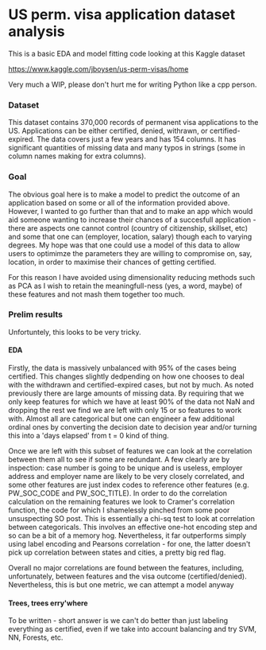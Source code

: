 # US perm. visa application dataset analysis 
	
This is a basic EDA and model fitting code looking at this Kaggle dataset

https://www.kaggle.com/jboysen/us-perm-visas/home

Very much a WIP, please don't hurt me for writing Python like a cpp person.

### Dataset
This dataset contains 370,000 records of permanent visa applications to the US. Applications can be either certified, denied, withrawn, or certified-expired. The data covers just a few years and has 154 columns. It has significant quantities of missing data and many typos in strings (some in column names making for extra columns).

### Goal
The obvious goal here is to make a model to predict the outcome of an application based on some or all of the information provided above. However, I wanted to go further than that and to make an app which would aid someone wanting to increase their chances of a succesfull application - there are aspects one cannot control (country of citizenship, skillset, etc) and some that one can (employer, location, salary) though each to varying degrees. My hope was that one could use a model of this data to allow users to optimimze the parameters they are willing to compromise on, say, location, in order to maximise their chances of getting certified. 

For this reason I have avoided using dimensionality reducing methods such as PCA as I wish to retain the meaningfull-ness (yes, a word, maybe) of these features and not mash them together too much.


### Prelim results
Unfortuntely, this looks to be very tricky.

#### EDA
Firstly, the data is massively unbalanced with 95% of the cases being certified. This changes slightly dedpending on how one chooses to deal with the withdrawn and certified-expired cases, but not by much. As noted previously there are large amounts of missing data. By requiring that we only keep features for which we have at least 90% of the data not NaN and dropping the rest we find we are left with only 15 or so features to work with. Almost all are categorical but one can engineer a few additional ordinal ones by converting the decision date to decision year and/or turning this into a 'days elapsed' from t = 0 kind of thing. 

Once we are left with this subset of features we can look at the correlation between them all to see if some are redundant. A few clearly are by inspection: case number is going to be unique and is useless, employer address and employer name are likely to be very closely correlated, and some other features are just index codes to reference other features (e.g. PW_SOC_CODE and PW_SOC_TITLE). In order to do the correlation calculation on the remaining features we look to Cramer's correlation function, the code for which I shamelessly pinched from some poor unsuspecting SO post. This is essentially a chi-sq test to look at correlation between categoricals. This involves an effective one-hot encoding step and so can be a bit of a memory hog. Nevertheless, it far outperforms simply using label encoding and Pearsons correlation - for one, the latter doesn't pick up correlation between states and cities, a pretty big red flag.

Overall no major correlations are found between the features, including, unfortunately, between features and the visa outcome (certified/denied). Nevertheless, this is but one metric, we can attempt a model anyway

#### Trees, trees erry'where
To be written - short answer is we can't do better than just labeling everything as certified, even if we take into account balancing and try SVM, NN, Forests, etc.
